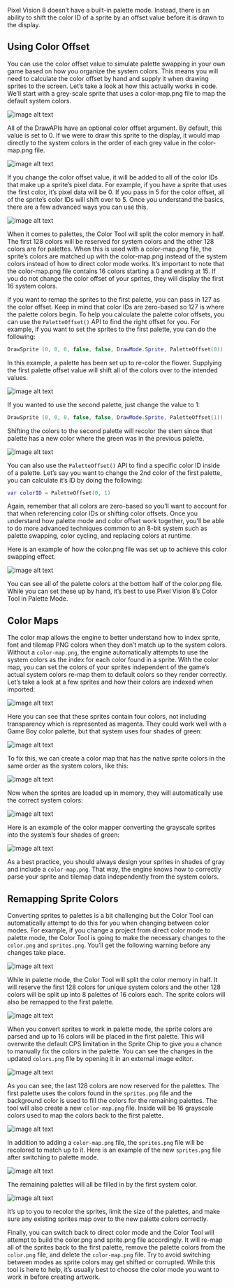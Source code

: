 Pixel Vision 8 doesn’t have a built-in palette mode. Instead, there is an ability to shift the color ID of a sprite by an offset value before it is drawn to the display. 

## Using Color Offset

You can use the color offset value to simulate palette swapping in your own game based on how you organize the system colors. This means you will need to calculate the color offset by hand and supply it when drawing sprites to the screen. Let’s take a look at how this actually works in code. We’ll start with a grey-scale sprite that uses a color-map.png file to map the default system colors.

![image alt text](images/PaletteColorOffset_image_0.png)

All of the DrawAPIs have an optional color offset argument. By default, this value is set to 0. If we were to draw this sprite to the display, it would map directly to the system colors in the order of each grey value in the color-map.png file.

![image alt text](images/PaletteColorOffset_image_1.png)

If you change the color offset value, it will be added to all of the color IDs that make up a sprite’s pixel data. For example, if you have a sprite that uses the first color, it’s pixel data will be 0. If you pass in 5 for the color offset, all of the sprite’s color IDs will shift over to 5. Once you understand the basics, there are a few advanced ways you can use this.

![image alt text](images/PaletteColorOffset_image_2.png)

When it comes to palettes, the Color Tool will split the color memory in half. The first 128 colors will be reserved for system colors and the other 128 colors are for palettes. When this is used with a color-map.png file, the sprite’s colors are matched up with the color-map.png instead of the system colors instead of how to direct color mode works. It’s important to note that the color-map.png file contains 16 colors starting a 0 and ending at 15. If you do not change the color offset of your sprites, they will display the first 16 system colors.

If you want to remap the sprites to the first palette, you can pass in 127 as the color offset. Keep in mind that color IDs are zero-based so 127 is where the palette colors begin. To help you calculate the palette color offsets, you can use the `PaletteOffset()` API to find the right offset for you. For example, if you want to set the sprites to the first palette, you can do the following:

```lua
DrawSprite (0, 0, 0, false, false, DrawMode.Sprite, PaletteOffset(0))
```

In this example, a palette has been set up to re-color the flower. Supplying the first palette offset value will shift all of the colors over to the intended values.

![image alt text](images/PaletteColorOffset_image_3.png)

If you wanted to use the second palette, just change the value to 1:

```lua
DrawSprite (0, 0, 0, false, false, DrawMode.Sprite, PaletteOffset(1))
```

Shifting the colors to the second palette will recolor the stem since that palette has a new color where the green was in the previous palette.

![image alt text](images/PaletteColorOffset_image_4.png)

You can also use the `PaletteOffset()` API to find a specific color ID inside of a palette. Let’s say you want to change the 2nd color of the first palette, you can calculate it’s ID by doing the following:

```lua
var colorID = PaletteOffset(0, 1)
```

Again, remember that all colors are zero-based so you’ll want to account for that when referencing color IDs or shifting color offsets. Once you understand how palette mode and color offset work together, you’ll be able to do more advanced techniques common to an 8-bit system such as palette swapping, color cycling, and replacing colors at runtime.

Here is an example of how the color.png file was set up to achieve this color swapping effect.

![image alt text](images/PaletteColorOffset_image_5.png)

You can see all of the palette colors at the bottom half of the color.png file. While you can set these up by hand, it’s best to use Pixel Vision 8’s Color Tool in Palette Mode.

## Color Maps

The color map allows the engine to better understand how to index sprite, font and tilemap PNG colors when they don’t match up to the system colors. Without a `color-map.png`, the engine automatically attempts to use the system colors as the index for each color found in a sprite. With the color map, you can set the colors of your sprites independent of the game’s actual system colors re-map them to default colors so they render correctly. Let’s take a look at a few sprites and how their colors are indexed when imported:

![image alt text](images/ParsingColorMapData_image_0.png)

Here you can see that these sprites contain four colors, not including transparency which is represented as magenta. They could work well with a Game Boy color palette, but that system uses four shades of green:

![image alt text](images/ParsingColorMapData_image_1.png)

To fix this, we can create a color map that has the native sprite colors in the same order as the system colors, like this:

![image alt text](images/ParsingColorMapData_image_2.png)

Now when the sprites are loaded up in memory, they will automatically use the correct system colors:

![image alt text](images/ParsingColorMapData_image_3.png)

Here is an example of the color mapper converting the grayscale sprites into the system’s four shades of green:

![image alt text](images/ParsingColorMapData_image_4.png)

As a best practice, you should always design your sprites in shades of gray and include a `color-map.png`. That way, the engine knows how to correctly parse your sprite and tilemap data independently from the system colors.

## Remapping Sprite Colors

Converting sprites to palettes is a bit challenging but the Color Tool can automatically attempt to do this for you when changing between color modes. For example, if you change a project from direct color mode to palette mode, the Color Tool is going to make the necessary changes to the  `color.png` and `sprites.png`. You’ll get the following warning before any changes take place.

![image alt text](images/RemapSpriteColors_image_0.png)

While in palette mode, the Color Tool will split the color memory in half. It will reserve the first 128 colors for unique system colors and the other 128 colors will be split up into 8 palettes of 16 colors each. The sprite colors will also be remapped to the first palette.

![image alt text](images/RemapSpriteColors_image_1.png)

When you convert sprites to work in palette mode, the sprite colors are parsed and up to 16 colors will be placed in the first palette. This will overwrite the default CPS limitation in the Sprite Chip to give you a chance to manually fix the colors in the palette. You can see the changes in the updated `colors.png` file by opening it in an external image editor. 

![image alt text](images/RemapSpriteColors_image_2.png)

As you can see, the last 128 colors are now reserved for the palettes. The first palette uses the colors found in the `sprites.png` file and the background color is used to fill the colors for the remaining palettes. The tool will also create a new `color-map.png` file. Inside will be 16 grayscale colors used to map the colors back to the first palette.

![image alt text](images/RemapSpriteColors_image_3.png)

In addition to adding a `color-map.png` file, the `sprites.png` file will be recolored to match up to it. Here is an example of the new `sprites.png` file after switching to palette mode.

![image alt text](images/RemapSpriteColors_image_4.png)

The remaining palettes will all be filled in by the first system color. 

![image alt text](images/RemapSpriteColors_image_5.png)

It’s up to you to recolor the sprites, limit the size of the palettes, and make sure any existing sprites map over to the new palette colors correctly.

Finally, you can switch back to direct color mode and the Color Tool will attempt to build the color.png and sprite.png file accordingly. It will re-map all of the sprites back to the first palette, remove the palette colors from the `color.png` file, and delete the `color-map.png` file. Try to avoid switching between modes as sprite colors may get shifted or corrupted. While this tool is here to help, it’s usually best to choose the color mode you want to work in before creating artwork.

